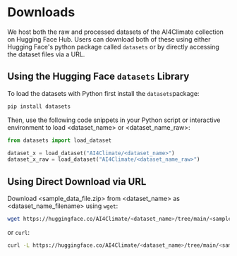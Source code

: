 # Downloads

We host both the raw and processed datasets of the AI4Climate collection on
Hugging Face Hub. Users can download both of these using either Hugging Face's
python package called `datasets` or by directly accessing the dataset files via 
a URL.

## Using the Hugging Face `datasets` Library

To load the datasets with Python first install the `datasets`package:
```bash
pip install datasets
```

Then, use the following code snippets in your Python script or interactive 
environment to load <dataset_name> or <dataset_name_raw>:
```Python
from datasets import load_dataset

dataset_x = load_dataset("AI4Climate/<dataset_name>")
dataset_x_raw = load_dataset("AI4Climate/<dataset_name_raw>")
```

## Using Direct Download via URL

Download <sample_data_file.zip> from <dataset_name> as <dataset_name_filename>
using `wget`:
```bash
wget https://huggingface.co/AI4Climate/<dataset_name>/tree/main/<sample_data_file.zip> -O <dataset_name_filename>.zip
```

or `curl`:
```bash
curl -L https://huggingface.co/AI4Climate/<dataset_name>/tree/main/<sample_data_file.zip> -O <dataset_name_filename>.zip
```
